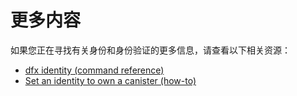 # 更多内容

如果您正在寻找有关身份和身份验证的更多信息，请查看以下相关资源：

* [dfx identity \(command reference\)](https://sdk.dfinity.org/docs/developers-guide/cli-reference/dfx-identity.html)
* [Set an identity to own a canister \(how-to\)](https://sdk.dfinity.org/docs/developers-guide/working-with-canisters.html#set-owner)

